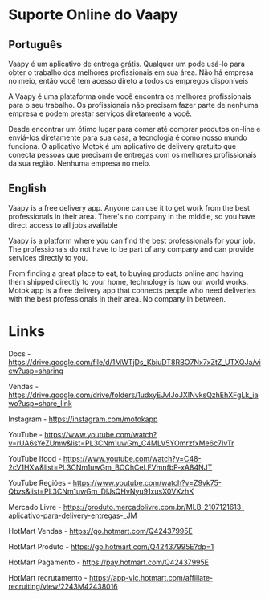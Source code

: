 # Suporte Online do Vaapy

## Português

Vaapy é um aplicativo de entrega grátis. Qualquer um pode usá-lo para obter o trabalho dos melhores profissionais em sua área. Não há empresa no meio, então você tem acesso direto a todos os empregos disponíveis

A Vaapy é uma plataforma onde você encontra os melhores profissionais para o seu trabalho. Os profissionais não precisam fazer parte de nenhuma empresa e podem prestar serviços diretamente a você.

Desde encontrar um ótimo lugar para comer até comprar produtos on-line e enviá-los diretamente para sua casa, a tecnologia é como nosso mundo funciona. O aplicativo Motok é um aplicativo de delivery gratuito que conecta pessoas que precisam de entregas com os melhores profissionais da sua região. Nenhuma empresa no meio.

## English

Vaapy is a free delivery app. Anyone can use it to get work from the best professionals in their area. There's no company in the middle, so you have direct access to all jobs available

Vaapy is a platform where you can find the best professionals for your job. The professionals do not have to be part of any company and can provide services directly to you.

From finding a great place to eat, to buying products online and having them shipped directly to your home, technology is how our world works. Motok app is a free delivery app that connects people who need deliveries with the best professionals in their area. No company in between.


# Links 

Docs                  - https://drive.google.com/file/d/1MWTjDs_KbiuDT8RBO7Nx7xZtZ_UTXQJa/view?usp=sharing

Vendas                - https://drive.google.com/drive/folders/1udxyEJvIJoJXINvksQzhEhXFgLk_iawo?usp=share_link

Instagram 	          - https://instagram.com/motokapp

YouTube               - https://www.youtube.com/watch?v=rUA6sYeZUmw&list=PL3CNm1uwGm_C4MLV5YOmrzfxMe6c7IvTr

YouTube Ifood         - https://www.youtube.com/watch?v=C48-2cV1HXw&list=PL3CNm1uwGm_BOChCeLFVmnfbP-xA84NJT

YouTube Regiões       - https://www.youtube.com/watch?v=Z9vk75-Qbzs&list=PL3CNm1uwGm_DlJsQHvNyu91xusX0VXzhK

Mercado Livre         - https://produto.mercadolivre.com.br/MLB-2107121613-aplicativo-para-delivery-entregas-_JM

HotMart Vendas 	      - https://go.hotmart.com/Q42437995E

HotMart Produto       - https://go.hotmart.com/Q42437995E?dp=1

HotMart Pagamento     - https://pay.hotmart.com/Q42437995E

HotMart recrutamento  - https://app-vlc.hotmart.com/affiliate-recruiting/view/2243M42438016
